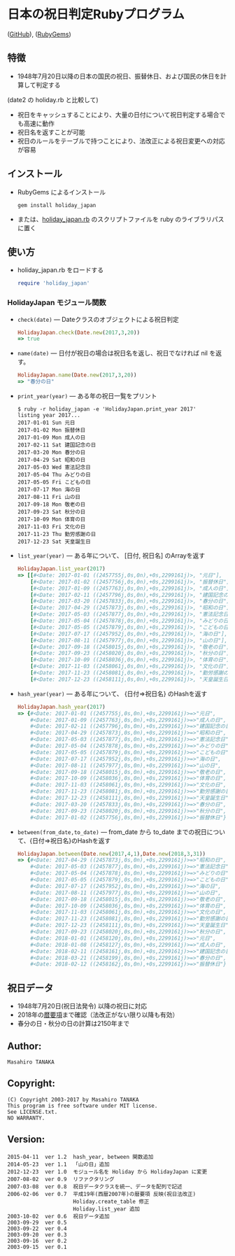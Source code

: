 # 日本の祝日判定Rubyプログラム

([GitHub](https://github.com/masa16/holiday_japan)),
([RubyGems](https://rubygems.org/gems/holiday_japan))

## 特徴
* 1948年7月20日以降の日本の国民の祝日、振替休日、および国民の休日を計算して判定する

(date2 の holiday.rb と比較して)
* 祝日をキャッシュすることにより、大量の日付について祝日判定する場合でも高速に動作
* 祝日名を返すことが可能
* 祝日のルールをテーブルで持つことにより、法改正による祝日変更への対応が容易

## インストール

* RubyGems によるインストール
  ```
  gem install holiday_japan
  ```

* または、[holiday_japan.rb](https://github.com/masa16/holiday_japan/blob/master/lib/holiday_japan.rb)
  のスクリプトファイルを ruby のライブラリパスに置く

## 使い方

* holiday_japan.rb をロードする

  ```ruby
  require 'holiday_japan'
  ```

### HolidayJapan モジュール関数

* `check(date)` ― Dateクラスのオブジェクトによる祝日判定

  ```ruby
  HolidayJapan.check(Date.new(2017,3,20))
  => true
  ```

* `name(date)` ― 日付が祝日の場合は祝日名を返し、祝日でなければ nil を返す。

  ```ruby
  HolidayJapan.name(Date.new(2017,3,20))
  => "春分の日"
  ```

* `print_year(year)` ― ある年の祝日一覧をプリント

  ```
  $ ruby -r holiday_japan -e 'HolidayJapan.print_year 2017'
  listing year 2017...
  2017-01-01 Sun 元日
  2017-01-02 Mon 振替休日
  2017-01-09 Mon 成人の日
  2017-02-11 Sat 建国記念の日
  2017-03-20 Mon 春分の日
  2017-04-29 Sat 昭和の日
  2017-05-03 Wed 憲法記念日
  2017-05-04 Thu みどりの日
  2017-05-05 Fri こどもの日
  2017-07-17 Mon 海の日
  2017-08-11 Fri 山の日
  2017-09-18 Mon 敬老の日
  2017-09-23 Sat 秋分の日
  2017-10-09 Mon 体育の日
  2017-11-03 Fri 文化の日
  2017-11-23 Thu 勤労感謝の日
  2017-12-23 Sat 天皇誕生日
  ```

* `list_year(year)` ― ある年について、 [日付, 祝日名] のArrayを返す

  ```ruby
  HolidayJapan.list_year(2017)
  => [[#<Date: 2017-01-01 ((2457755j,0s,0n),+0s,2299161j)>, "元日"],
      [#<Date: 2017-01-02 ((2457756j,0s,0n),+0s,2299161j)>, "振替休日"],
      [#<Date: 2017-01-09 ((2457763j,0s,0n),+0s,2299161j)>, "成人の日"],
      [#<Date: 2017-02-11 ((2457796j,0s,0n),+0s,2299161j)>, "建国記念の日"],
      [#<Date: 2017-03-20 ((2457833j,0s,0n),+0s,2299161j)>, "春分の日"],
      [#<Date: 2017-04-29 ((2457873j,0s,0n),+0s,2299161j)>, "昭和の日"],
      [#<Date: 2017-05-03 ((2457877j,0s,0n),+0s,2299161j)>, "憲法記念日"],
      [#<Date: 2017-05-04 ((2457878j,0s,0n),+0s,2299161j)>, "みどりの日"],
      [#<Date: 2017-05-05 ((2457879j,0s,0n),+0s,2299161j)>, "こどもの日"],
      [#<Date: 2017-07-17 ((2457952j,0s,0n),+0s,2299161j)>, "海の日"],
      [#<Date: 2017-08-11 ((2457977j,0s,0n),+0s,2299161j)>, "山の日"],
      [#<Date: 2017-09-18 ((2458015j,0s,0n),+0s,2299161j)>, "敬老の日"],
      [#<Date: 2017-09-23 ((2458020j,0s,0n),+0s,2299161j)>, "秋分の日"],
      [#<Date: 2017-10-09 ((2458036j,0s,0n),+0s,2299161j)>, "体育の日"],
      [#<Date: 2017-11-03 ((2458061j,0s,0n),+0s,2299161j)>, "文化の日"],
      [#<Date: 2017-11-23 ((2458081j,0s,0n),+0s,2299161j)>, "勤労感謝の日"],
      [#<Date: 2017-12-23 ((2458111j,0s,0n),+0s,2299161j)>, "天皇誕生日"]]
  ```

* `hash_year(year)` ― ある年について、 {日付=>祝日名} のHashを返す

  ```ruby
  HolidayJapan.hash_year(2017)
  => {#<Date: 2017-01-01 ((2457755j,0s,0n),+0s,2299161j)>=>"元日",
      #<Date: 2017-01-09 ((2457763j,0s,0n),+0s,2299161j)>=>"成人の日",
      #<Date: 2017-02-11 ((2457796j,0s,0n),+0s,2299161j)>=>"建国記念の日",
      #<Date: 2017-04-29 ((2457873j,0s,0n),+0s,2299161j)>=>"昭和の日",
      #<Date: 2017-05-03 ((2457877j,0s,0n),+0s,2299161j)>=>"憲法記念日",
      #<Date: 2017-05-04 ((2457878j,0s,0n),+0s,2299161j)>=>"みどりの日",
      #<Date: 2017-05-05 ((2457879j,0s,0n),+0s,2299161j)>=>"こどもの日",
      #<Date: 2017-07-17 ((2457952j,0s,0n),+0s,2299161j)>=>"海の日",
      #<Date: 2017-08-11 ((2457977j,0s,0n),+0s,2299161j)>=>"山の日",
      #<Date: 2017-09-18 ((2458015j,0s,0n),+0s,2299161j)>=>"敬老の日",
      #<Date: 2017-10-09 ((2458036j,0s,0n),+0s,2299161j)>=>"体育の日",
      #<Date: 2017-11-03 ((2458061j,0s,0n),+0s,2299161j)>=>"文化の日",
      #<Date: 2017-11-23 ((2458081j,0s,0n),+0s,2299161j)>=>"勤労感謝の日",
      #<Date: 2017-12-23 ((2458111j,0s,0n),+0s,2299161j)>=>"天皇誕生日",
      #<Date: 2017-03-20 ((2457833j,0s,0n),+0s,2299161j)>=>"春分の日",
      #<Date: 2017-09-23 ((2458020j,0s,0n),+0s,2299161j)>=>"秋分の日",
      #<Date: 2017-01-02 ((2457756j,0s,0n),+0s,2299161j)>=>"振替休日"}
  ```

* `between(from_date,to_date)` ― from_date から to_date までの祝日について、{日付=>祝日名}のHashを返す

  ```ruby
  HolidayJapan.between(Date.new(2017,4,1),Date.new(2018,3,31))
  => {#<Date: 2017-04-29 ((2457873j,0s,0n),+0s,2299161j)>=>"昭和の日",
      #<Date: 2017-05-03 ((2457877j,0s,0n),+0s,2299161j)>=>"憲法記念日",
      #<Date: 2017-05-04 ((2457878j,0s,0n),+0s,2299161j)>=>"みどりの日",
      #<Date: 2017-05-05 ((2457879j,0s,0n),+0s,2299161j)>=>"こどもの日",
      #<Date: 2017-07-17 ((2457952j,0s,0n),+0s,2299161j)>=>"海の日",
      #<Date: 2017-08-11 ((2457977j,0s,0n),+0s,2299161j)>=>"山の日",
      #<Date: 2017-09-18 ((2458015j,0s,0n),+0s,2299161j)>=>"敬老の日",
      #<Date: 2017-10-09 ((2458036j,0s,0n),+0s,2299161j)>=>"体育の日",
      #<Date: 2017-11-03 ((2458061j,0s,0n),+0s,2299161j)>=>"文化の日",
      #<Date: 2017-11-23 ((2458081j,0s,0n),+0s,2299161j)>=>"勤労感謝の日",
      #<Date: 2017-12-23 ((2458111j,0s,0n),+0s,2299161j)>=>"天皇誕生日",
      #<Date: 2017-09-23 ((2458020j,0s,0n),+0s,2299161j)>=>"秋分の日",
      #<Date: 2018-01-01 ((2458120j,0s,0n),+0s,2299161j)>=>"元日",
      #<Date: 2018-01-08 ((2458127j,0s,0n),+0s,2299161j)>=>"成人の日",
      #<Date: 2018-02-11 ((2458161j,0s,0n),+0s,2299161j)>=>"建国記念の日",
      #<Date: 2018-03-21 ((2458199j,0s,0n),+0s,2299161j)>=>"春分の日",
      #<Date: 2018-02-12 ((2458162j,0s,0n),+0s,2299161j)>=>"振替休日"}
  ```

##  祝日データ

* 1948年7月20日(祝日法発令) 以降の祝日に対応
* 2018年の[暦要項](http://eco.mtk.nao.ac.jp/koyomi/yoko/)まで確認（法改正がない限り以降も有効）
* 春分の日・秋分の日の計算は2150年まで

## Author:
    Masahiro TANAKA

## Copyright:
    (C) Copyright 2003-2017 by Masahiro TANAKA
    This program is free software under MIT license.
    See LICENSE.txt.
    NO WARRANTY.

## Version:
    2015-04-11  ver 1.2  hash_year, between 関数追加
    2014-05-23  ver 1.1  「山の日」追加
    2012-12-23  ver 1.0  モジュール名を Holiday から HolidayJapan に変更
    2007-08-02  ver 0.9  リファクタリング
    2007-03-08  ver 0.8  祝日データクラスを統一、データを配列で記述
    2006-02-06  ver 0.7  平成19年(西暦2007年)の暦要項 反映(祝日法改正)
                         Holiday.create_table 修正
                         Holiday.list_year 追加
    2003-10-02  ver 0.6  祝日データ追加
    2003-09-29  ver 0.5
    2003-09-22  ver 0.4
    2003-09-20  ver 0.3
    2003-09-16  ver 0.2
    2003-09-15  ver 0.1
